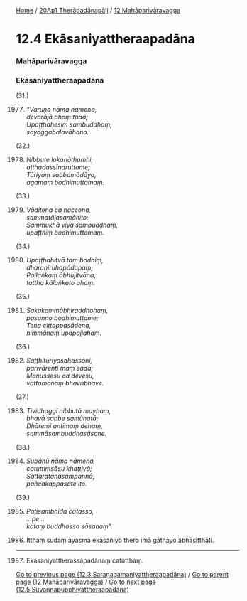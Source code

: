 
[Home](/) / [20Ap1 Therāpadānapāḷi](../../20Ap1.md) / [12 Mahāparivāravagga](../12.md)

# 12.4 Ekāsaniyattheraapadāna

### Mahāparivāravagga

### Ekāsaniyattheraapadāna

(31.)

1977. _“Varuṇo nāma nāmena,_  
_devarājā ahaṃ tadā;_  
_Upaṭṭhahesiṃ sambuddhaṃ,_  
_sayoggabalavāhano._  


(32.)

1978. _Nibbute lokanāthamhi,_  
_atthadassīnaruttame;_  
_Tūriyaṃ sabbamādāya,_  
_agamaṃ bodhimuttamaṃ._  


(33.)

1979. _Vāditena ca naccena,_  
_sammatāḷasamāhito;_  
_Sammukhā viya sambuddhaṃ,_  
_upaṭṭhiṃ bodhimuttamaṃ._  


(34.)

1980. _Upaṭṭhahitvā taṃ bodhiṃ,_  
_dharaṇīruhapādapaṃ;_  
_Pallaṅkaṃ ābhujitvāna,_  
_tattha kālaṅkato ahaṃ._  


(35.)

1981. _Sakakammābhiraddhohaṃ,_  
_pasanno bodhimuttame;_  
_Tena cittappasādena,_  
_nimmānaṃ upapajjahaṃ._  


(36.)

1982. _Saṭṭhitūriyasahassāni,_  
_parivārenti maṃ sadā;_  
_Manussesu ca devesu,_  
_vattamānaṃ bhavābhave._  


(37.)

1983. _Tividhaggī nibbutā mayhaṃ,_  
_bhavā sabbe samūhatā;_  
_Dhāremi antimaṃ dehaṃ,_  
_sammāsambuddhasāsane._  


(38.)

1984. _Subāhū nāma nāmena,_  
_catuttiṃsāsu khattiyā;_  
_Sattaratanasampannā,_  
_pañcakappasate ito._  


(39.)

1985. _Paṭisambhidā catasso,_  
_…pe…_  
_kataṃ buddhassa sāsanaṃ”._  


1986. Itthaṃ sudaṃ āyasmā ekāsaniyo thero imā gāthāyo abhāsitthāti.

---

1987. Ekāsaniyattherassāpadānaṃ catutthaṃ.



[Go to previous page (12.3 Saraṇagamaniyattheraapadāna)](12.3.md) / [Go to parent page (12 Mahāparivāravagga)](../12.md) / [Go to next page (12.5 Suvaṇṇapupphiyattheraapadāna)](12.5.md)


